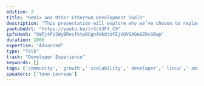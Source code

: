 ```yaml
---
edition: 2
title: "Remix and Other Ethereum Development Tools"
description: "This presentation will explore why we’ve chosen to replace Mix by Remix. It will focus on the integration of Remix in Browser Solidity and other tool/web apps, such as Ether Scan, Mist, Metamask and potentially Dapple, Embark, Truffle, etc."
youtubeUrl: "https://youtu.be/trScXJFf_C8"
ipfsHash: "QmTj4PV2WyBResfktw6CgnAHkQtUFEjVQVSAQu8Z6vG6wp"
duration: 1066
expertise: "Advanced"
type: "Talk"
track: "Developer Experience"
keywords: []
tags: ['community',' growth',' scalability',' developer',' linux',' smart',' contracts',' solidity',' debug',' vm',' etherscan',' mist',' metamask',' truffle',' embark',' dapple',' node',' tpp',' mine',' fallback',' donation',' debugging',' values','Developer Experience']
speakers: ['Yann Levreau']
---
```

